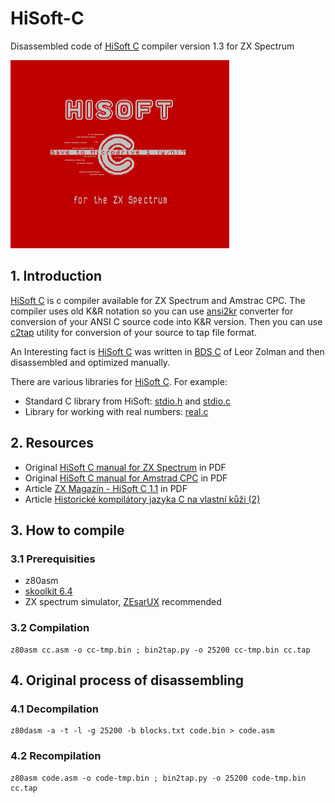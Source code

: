 # HiSoft-C

Disassembled code of [HiSoft C](http://www.worldofspectrum.org/infoseekid.cgi?id=0008252) compiler version 1.3 for ZX Spectrum

![pic1.png](pictures/pic1.png)

## 1. Introduction

[HiSoft C](http://www.worldofspectrum.org/infoseekid.cgi?id=0008252) is c compiler available for ZX Spectrum and Amstrac CPC. The compiler uses old K&R notation so you can use [ansi2kr](https://github.com/masakioba/ansi2kr) converter for conversion of your ANSI C source code into K&R version. Then you can use [c2tap](/c2tap/c2tap.c) utility for conversion of your source to tap file format.  

An Interesting fact is [HiSoft C](http://www.worldofspectrum.org/infoseekid.cgi?id=0008252) was written in [BDS C](https://en.wikipedia.org/wiki/BDS_C) of Leor Zolman and then disassembled and optimized manually.  

There are various libraries for [HiSoft C](http://www.worldofspectrum.org/infoseekid.cgi?id=0008252). For example:

* Standard C library from HiSoft: [stdio.h](/libs/STDIO.H) and [stdio.c](/libs/STDIO.C)
* Library for working with real numbers: [real.c](/libs/REAL.C)

## 2. Resources

* Original [HiSoft C manual for ZX Spectrum](/documentation/HiSoftC.pdf) in PDF
* Original [HiSoft C manual for Amstrad CPC](/documentation/Hisoft_C_(Hisoft)_Manual.pdf) in PDF
* Article [ZX Magazín - HiSoft C 1.1](/documentation/ZXMagazin_review_(Czech).pdf) in PDF
* Article [Historické kompilátory jazyka C na vlastní kůži (2)](http://www.abclinuxu.cz/blog/squeaker/2018/7/historicke-kompilatory-jazyka-c-na-vlastni-kuzi-2)

## 3. How to compile

### 3.1 Prerequisities

* z80asm
* [skoolkit 6.4](https://pypi.python.org/pypi/skoolkit)
* ZX spectrum simulator, [ZEsarUX](https://github.com/chernandezba/zesarux) recommended 

### 3.2 Compilation

```
z80asm cc.asm -o cc-tmp.bin ; bin2tap.py -o 25200 cc-tmp.bin cc.tap
```

## 4. Original process of disassembling

### 4.1 Decompilation

```
z80dasm -a -t -l -g 25200 -b blocks.txt code.bin > code.asm
```
### 4.2 Recompilation
```
z80asm code.asm -o code-tmp.bin ; bin2tap.py -o 25200 code-tmp.bin cc.tap
```
